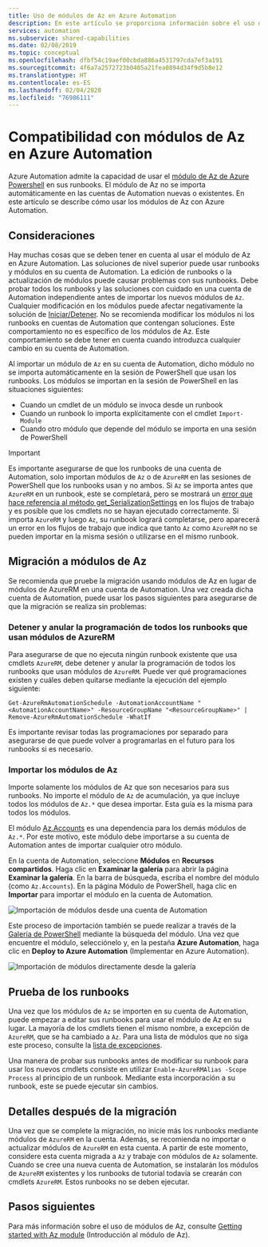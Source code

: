 ```yaml
---
title: Uso de módulos de Az en Azure Automation
description: En este artículo se proporciona información sobre el uso de módulos de Az en Azure Automation
services: automation
ms.subservice: shared-capabilities
ms.date: 02/08/2019
ms.topic: conceptual
ms.openlocfilehash: dfbf54c19aef00cbda886a4531797cda7ef3a191
ms.sourcegitcommit: 4f6a7a2572723b0405a21fea0894d34f9d5b8e12
ms.translationtype: HT
ms.contentlocale: es-ES
ms.lasthandoff: 02/04/2020
ms.locfileid: "76986111"
---
```

# <a name="az-module-support-in-azure-automation"></a>Compatibilidad con módulos de Az en Azure Automation

Azure Automation admite la capacidad de usar el [módulo de Az de Azure Powershell](/powershell/azure/new-azureps-module-az?view=azps-1.1.0) en sus runbooks. El módulo de Az no se importa automáticamente en las cuentas de Automation nuevas o existentes. En este artículo se describe cómo usar los módulos de Az con Azure Automation.

## <a name="considerations"></a>Consideraciones

Hay muchas cosas que se deben tener en cuenta al usar el módulo de Az en Azure Automation. Las soluciones de nivel superior puede usar runbooks y módulos en su cuenta de Automation. La edición de runbooks o la actualización de módulos puede causar problemas con sus runbooks. Debe probar todos los runbooks y las soluciones con cuidado en una cuenta de Automation independiente antes de importar los nuevos módulos de `Az`. Cualquier modificación en los módulos puede afectar negativamente la solución de [Iniciar/Detener](automation-solution-vm-management.md). No se recomienda modificar los módulos ni los runbooks en cuentas de Automation que contengan soluciones. Este comportamiento no es específico de los módulos de Az. Este comportamiento se debe tener en cuenta cuando introduzca cualquier cambio en su cuenta de Automation.

Al importar un módulo de `Az` en su cuenta de Automation, dicho módulo no se importa automáticamente en la sesión de PowerShell que usan los runbooks. Los módulos se importan en la sesión de PowerShell en las situaciones siguientes:

* Cuando un cmdlet de un módulo se invoca desde un runbook
* Cuando un runbook lo importa explícitamente con el cmdlet `Import-Module`
* Cuando otro módulo que depende del módulo se importa en una sesión de PowerShell

> [!IMPORTANT]
> Es importante asegurarse de que los runbooks de una cuenta de Automation, solo importan módulos de `Az` o de `AzureRM` en las sesiones de PowerShell que los runbooks usan y no ambos. Si `Az` se importa antes que `AzureRM` en un runbook, este se completará, pero se mostrará un [error que hace referencia al método get_SerializationSettings](troubleshoot/runbooks.md#get-serializationsettings) en los flujos de trabajo y es posible que los cmdlets no se hayan ejecutado correctamente. Si importa `AzureRM` y luego `Az`, su runbook logrará completarse, pero aparecerá un error en los flujos de trabajo que indica que tanto `Az` como `AzureRM` no se pueden importar en la misma sesión o utilizarse en el mismo runbook.

## <a name="migrating-to-az-modules"></a>Migración a módulos de Az

Se recomienda que pruebe la migración usando módulos de Az en lugar de módulos de AzureRM en una cuenta de Automation. Una vez creada dicha cuenta de Automation, puede usar los pasos siguientes para asegurarse de que la migración se realiza sin problemas:

### <a name="stop-and-unschedule-all-runbook-that-uses-azurerm-modules"></a>Detener y anular la programación de todos los runbooks que usan módulos de AzureRM

Para asegurarse de que no ejecuta ningún runbook existente que usa cmdlets `AzureRM`, debe detener y anular la programación de todos los runbooks que usan módulos de `AzureRM`. Puede ver qué programaciones existen y cuáles deben quitarse mediante la ejecución del ejemplo siguiente:

  ```powershell-interactive
  Get-AzureRmAutomationSchedule -AutomationAccountName "<AutomationAccountName>" -ResourceGroupName "<ResourceGroupName>" | Remove-AzureRmAutomationSchedule -WhatIf
  ```

Es importante revisar todas las programaciones por separado para asegurarse de que puede volver a programarlas en el futuro para los runbooks si es necesario.

### <a name="import-the-az-modules"></a>Importar los módulos de Az

Importe solamente los módulos de Az que son necesarios para sus runbooks. No importe el módulo de `Az` de acumulación, ya que incluye todos los módulos de `Az.*` que desea importar. Esta guía es la misma para todos los módulos.

El módulo [Az.Accounts](https://www.powershellgallery.com/packages/Az.Accounts/1.1.0) es una dependencia para los demás módulos de `Az.*`. Por este motivo, este módulo debe importarse a su cuenta de Automation antes de importar cualquier otro módulo.

En la cuenta de Automation, seleccione **Módulos** en **Recursos compartidos**. Haga clic en **Examinar la galería** para abrir la página **Examinar la galería**.  En la barra de búsqueda, escriba el nombre del módulo (como `Az.Accounts`). En la página Módulo de PowerShell, haga clic en **Importar** para importar el módulo en la cuenta de Automation.

![Importación de módulos desde una cuenta de Automation](media/az-modules/import-module.png)

Este proceso de importación también se puede realizar a través de la [Galería de PowerShell](https://www.powershellgallery.com) mediante la búsqueda del módulo. Una vez que encuentre el módulo, selecciónelo y, en la pestaña **Azure Automation**, haga clic en **Deploy to Azure Automation** (Implementar en Azure Automation).

![Importación de módulos directamente desde la galería](media/az-modules/import-gallery.png)

## <a name="test-your-runbooks"></a>Prueba de los runbooks

Una vez que los módulos de `Az` se importen en su cuenta de Automation, puede empezar a editar sus runbooks para usar el módulo de Az en su lugar. La mayoría de los cmdlets tienen el mismo nombre, a excepción de `AzureRM`, que se ha cambiado a `Az`. Para una lista de módulos que no siga este proceso, consulte la [lista de excepciones](/powershell/azure/migrate-from-azurerm-to-az#update-cmdlets-modules-and-parameters).

Una manera de probar sus runbooks antes de modificar su runbook para usar los nuevos cmdlets consiste en utilizar `Enable-AzureRMAlias -Scope Process` al principio de un runbook. Mediante esta incorporación a su runbook, este se puede ejecutar sin cambios.

## <a name="after-migration-details"></a>Detalles después de la migración

Una vez que se complete la migración, no inicie más los runbooks mediante módulos de `AzureRM` en la cuenta. Además, se recomienda no importar o actualizar módulos de `AzureRM` en esta cuenta. A partir de este momento, considere esta cuenta migrada a `Az` y trabaje con módulos de `Az` solamente. Cuando se cree una nueva cuenta de Automation, se instalarán los módulos de `AzureRM` existentes y los runbooks de tutorial todavía se crearán con cmdlets `AzureRM`. Estos runbooks no se deben ejecutar.

## <a name="next-steps"></a>Pasos siguientes

Para más información sobre el uso de módulos de Az, consulte [Getting started with Az module](/powershell/azure/get-started-azureps?view=azps-1.1.0) (Introducción al módulo de Az).
